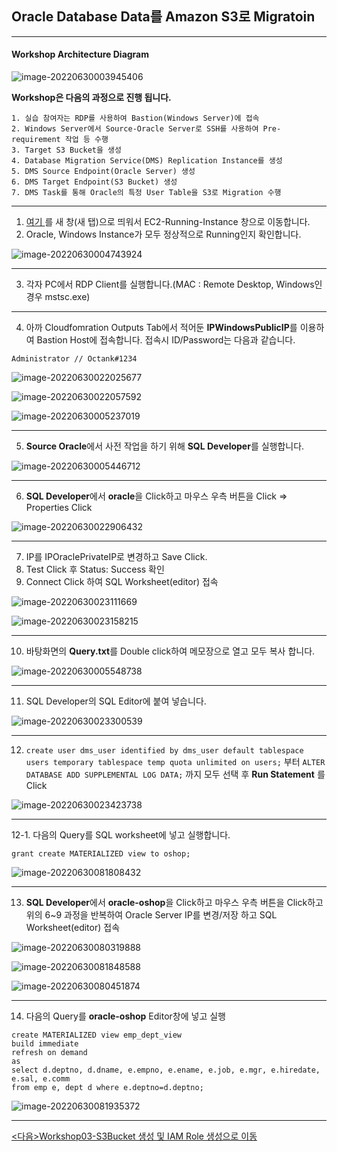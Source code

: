 ## Oracle Database Data를 Amazon S3로 Migratoin

---

#### Workshop Architecture Diagram

![image-20220630003945406](images/image-20220630003945406.png)

**Workshop은 다음의 과정으로 진행 됩니다.**

```
1. 실습 참여자는 RDP를 사용하여 Bastion(Windows Server)에 접속
2. Windows Server에서 Source-Oracle Server로 SSH를 사용하여 Pre-requirement 작업 등 수행
3. Target S3 Bucket을 생성
4. Database Migration Service(DMS) Replication Instance를 생성
5. DMS Source Endpoint(Oracle Server) 생성
6. DMS Target Endpoint(S3 Bucket) 생성
7. DMS Task를 통해 Oracle의 특정 User Table을 S3로 Migration 수행
```

---

1. [여기 ](https://ap-northeast-2.console.aws.amazon.com/ec2/v2/home?region=ap-northeast-2#Instances:instanceState=running) 를 새 창(새 탭)으로 띄워서 EC2-Running-Instance 창으로 이동합니다. 
2. Oracle, Windows Instance가 모두 정상적으로 Running인지 확인합니다.

![image-20220630004743924](images/image-20220630004743924.png)



---

3. 각자 PC에서 RDP Client를 실행합니다.(MAC : Remote Desktop, Windows인 경우 mstsc.exe)

---

4. 아까 Cloudfomration Outputs Tab에서 적어둔 **IPWindowsPublicIP**를 이용하여 Bastion Host에 접속합니다. 접속시 ID/Password는 다음과 같습니다.

```
Administrator // Octank#1234
```

![image-20220630022025677](images/image-20220630022025677.png)

![image-20220630022057592](images/image-20220630022057592.png)

![image-20220630005237019](images/image-20220630005237019.png)

---

5. **Source Oracle**에서 사전 작업을 하기 위해 **SQL Developer**를 실행합니다.

![image-20220630005446712](images/image-20220630005446712.png)

---

6. **SQL Developer**에서 **oracle**을 Click하고 마우스 우측 버튼을 Click => Properties Click

![image-20220630022906432](images/image-20220630022906432.png)

---

7. IP를 IPOraclePrivateIP로 변경하고 Save Click. 
8. Test Click 후 Status: Success 확인
9. Connect Click 하여 SQL Worksheet(editor) 접속

![image-20220630023111669](images/image-20220630023111669.png)

![image-20220630023158215](images/image-20220630023158215.png)

---



10. 바탕화면의 **Query.txt**를 Double click하여 메모장으로 열고 모두 복사 합니다.

![image-20220630005548738](images/image-20220630005548738.png)

---

11. SQL Developer의 SQL Editor에 붙여 넣습니다.

![image-20220630023300539](images/image-20220630023300539.png)

---

12. `create user dms_user identified by dms_user default tablespace users temporary tablespace temp quota unlimited on users;` 부터 `ALTER DATABASE ADD SUPPLEMENTAL LOG DATA;` 까지 모두 선택 후 **Run Statement** 를 Click

![image-20220630023423738](images/image-20220630023423738.png)

---

12-1. 다음의 Query를 SQL worksheet에 넣고 실행합니다.

```
grant create MATERIALIZED view to oshop;
```

![image-20220630081808432](images/image-20220630081808432.png)

---

13. **SQL Developer**에서 **oracle-oshop**을  Click하고 마우스 우측 버튼을 Click하고 위의 6~9 과정을 반복하여 Oracle Server IP를 변경/저장 하고 SQL Worksheet(editor) 접속

![image-20220630080319888](images/image-20220630080319888.png)

![image-20220630081848588](images/image-20220630081848588.png)

![image-20220630080451874](images/image-20220630080451874.png)

---

14. 다음의 Query를 **oracle-oshop** Editor창에 넣고 실행

```
create MATERIALIZED view emp_dept_view
build immediate
refresh on demand
as
select d.deptno, d.dname, e.empno, e.ename, e.job, e.mgr, e.hiredate, e.sal, e.comm 
from emp e, dept d where e.deptno=d.deptno;

```

![image-20220630081935372](images/image-20220630081935372.png)

---

[<다음>Workshop03-S3Bucket 생성 및 IAM Role 생성으로 이동 ](./03.md) 























